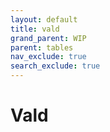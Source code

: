 ```yaml
---
layout: default
title: vald
grand_parent: WIP
parent: tables
nav_exclude: true
search_exclude: true
---
```


# Vald

